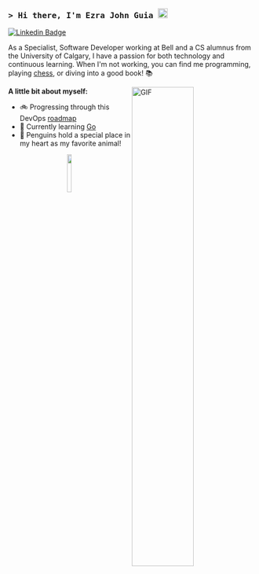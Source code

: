 <!-- **ejohnguia/ejohnguia** is a ✨ _special_ ✨ repository because its `README.md` (this file) appears on your GitHub profile.

Here are some ideas to get you started:

-   🔭 I’m currently working on ...
-   🌱 I’m currently learning ...
-   👯 I’m looking to collaborate on ...
-   🤔 I’m looking for help with ...
-   💬 Ask me about ...
-   📫 How to reach me: ...
-   😄 Pronouns: ...
-   ⚡ Fun fact: ... -->

### <samp>&gt; Hi there, I'm Ezra John Guia <img src="https://media.giphy.com/media/hvRJCLFzcasrR4ia7z/giphy.gif" width="20"> </samp>

[![Linkedin Badge](https://img.shields.io/badge/LinkedIn-blue?style=flat&logo=linkedin&labelColor=blue)](https://www.linkedin.com/in/ezrajohn-guia/)

As a Specialist, Software Developer working at Bell and a CS alumnus from the University of Calgary, I have a passion for both technology and continuous learning. When I'm not working, you can find me programming, playing [chess](https://lichess.org/), or diving into a good book! 📚

<img align="right" alt="GIF" src="https://media2.giphy.com/media/qgQUggAC3Pfv687qPC/giphy.gif?cid=790b761106f1d5a4c2212e3cd1b6bceaf1fc30885b8cfc16&rid=giphy.gif&ct=g" width=50% height=auto />

**A little bit about myself:**

-   🚲 Progressing through this DevOps [roadmap](https://roadmap.sh/devops)
-   🌱 Currently learning [Go](https://go.dev/)
-   🐧 Penguins hold a special place in my heart as my favorite animal!

<p align=center>
    <img src="https://github.githubassets.com/images/mona-loading-dark.gif" width="14%">
<p>

<!--

Resources:

https://shields.io/
https://github.com/ikatyang/emoji-cheat-sheet

-->
